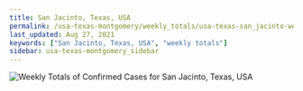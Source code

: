 ```yaml
---
title: San Jacinto, Texas, USA
permalink: /usa-texas-montgomery/weekly_totals/usa-texas-san_jacinto-weekly_totals.html
last_updated: Aug 27, 2021
keywords: ["San Jacinto, Texas, USA", "weekly totals"]
sidebar: usa-texas-montgomery_sidebar
---
```


![Weekly Totals of Confirmed Cases for San Jacinto, Texas, USA](/covid_tracker/images/graphs/usa-texas-san_jacinto-weekly_totals_graph.png)
